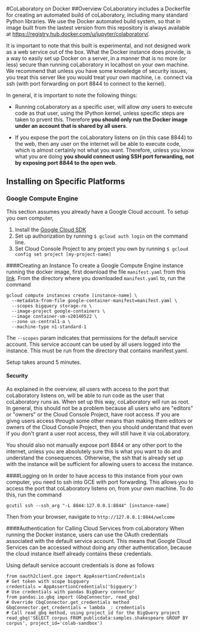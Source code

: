 #CoLaboratory on Docker
##Overview
CoLaboratory includes a Dockerfile for creating an automated build of coLaboratory, including many standard Python libraries.  We use the Docker automated build system, so that in image built from the lastest version from this repository is always available at https://registry.hub.docker.com/u/jupyter/colaboratory/.

It is important to note that this built is experimental, and not designed work as a web service out of the box.  What the Docker instance does provide, is a way to easily set up Docker on a server, in a manner that is no more (or less) secure than running coLaboratory in localhost on your own machine.  We recommend that unless you have some knowledge of security issues, you treat this server like you would treat your own machine, i.e. connect via ssh (with port forwarding on port 8844 to connect to the kernel).

In general, it is important to note the following things:

 * Running coLaboratory as a specific user, will allow *any* users to execute code as that user, using the IPython kernel, unless specific steps are taken to prvent this.  Therefore **you should only run the Docker image under an account that is shared by all users**.

 * If you expose the port the coLaboratory listens on (in this case 8844) to the web, then any user on the internet will be able to execute code, which is almost certainly not what you want.  Therefore, unless you know what you are doing **you should connect using SSH port forwarding, not by exposing port 8844 to the open web**.

## Installing on Specific Platforms

### Google Compute Engine
This section assumes you already have a Google Cloud account.  To setup you own computer,   
  1. Install the [Google Cloud SDK](https://developers.google.com/compute/docs/gcutil/)
  2. Set up authorization by running ```$ gcloud auth login``` on the command line.
  3. Set Cloud Console Project to any project you own by running ```$ gcloud config set project [my-project-name]```

####Creating an Instance
To create a Google Compute Engine instance running the docker image, first download the file ```manifest.yaml``` from this [link](https://github.com/KesterTong/colaboratory/blob/gcedocs/docker/manifest.yaml).  From the directory where you downloaded ```manifest.yaml``` to, run the command

```
gcloud compute instances create [instance-name] \
  --metadata-from-file google-container-manifest=manifest.yaml \
  --scopes bigquery storage-ro \
  --image-project google-containers \
  --image container-vm-v20140522 \
  --zone us-central1-a \
  --machine-type n1-standard-1
```
The ```--scopes``` param indicates that permissions for the default service account.  This service account can be used by all users logged into the instance.  This must be run from the directory that contains manifest.yaml.

Setup takes around 5 minutes.

#### Security

As explained in the overview, all users with access to the port that coLaboratory listens on, will be able to run code as the user that coLaboratory runs as.  When set up this way, coLaboratory will run as root.  In general, this should not be a problem because all users who are "editors" or "owners" or the Cloud Console Project, have root access.  If you are givng users access through some other means than making them editors or owners of the Cloud Console Project, then you should understand that even if you don't grant a user root access, they will still have it via coLaboratory.

You should also not manually expose port 8844 or any other port to the internet, unless you are absolutely sure this is what you want to do and understand the consequences.  Otherwise, the ssh that is already set up with the instance will be sufficient for allowing users to access the instance.

####Logging on
In order to have access to this instance from your own computer, you need to ssh into GCE with port forwarding.  This allows you to access the port that coLaboratory listens on, from your own machine.  To do this, run the command
```
gcutil ssh --ssh_arg "-L 8844:127.0.0.1:8844" [instance-name]
```

Then from your browser, navigate to  ```http://127.0.0.1:8844/welcome```

####Authentication for Calling Cloud Services from coLaboratory
When running the Docker instance, users can use the OAuth credentials associated with the default service account.  This means that Google Cloud Services can be accessed without doing any other authentication, because the cloud instance itself already contains these credentials.

Using default service account credentials is done as follows
```
from oauth2client.gce import AppAssertionCredentials
# Get token with scope bigquery
credentials = AppAssertionCredentials('bigquery')
# Use credentials with pandas BigQuery connector
from pandas.io.gbq import (GbqConnector, read_gbq)
# Override CbqConnector.get_credentials method
GbqConnector.get_credentials = lambda _: credentials
# Call read_gbq method, using project_id for the BigQuery project
read_gbq('SELECT corpus FROM publicdata:samples.shakespeare GROUP BY corpus', project_id='colab-sandbox')